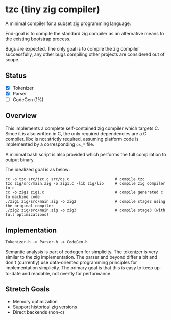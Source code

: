 # tzc (tiny zig compiler)

A minimal compiler for a subset zig programming language.

End-goal is to compile the standard zig compiler as an alternative means
to the existing bootstrap process.

Bugs are expected. The only goal is to compile the zig compiler successfully,
any other bugs compiling other projects are considered out of scope.

## Status

 - [x] Tokenizer
 - [x] Parser
 - [ ] CodeGen (1%)

## Overview

This implements a complete self-contained zig compiler which targets C. Since it
is  also written in C, the only required dependencies are a C compiler. libc is
not strictly required, assuming platform code is implemented by a corresponding
`os_*` file.

A minimal bash script is also provided which performs the full compilation to
output binary.

The idealized goal is as below:

```
cc -o tzc src/tzc.c src/os.c                    # compile tzc
tzc zig/src/main.zig -o zig1.c -lib zig/lib     # compile zig compiler to c
cc -o zig1 zig1.c                               # compile generated c to machine code
./zig1 zig/src/main.zig -o zig2                 # compile stage2 using the original compiler
./zig2 zig/src/main.zig -o zig3                 # compile stage3 (with full optimizations)
```

## Implementation

```
Tokenizer.h -> Parser.h -> CodeGen.h
```

Semantic analysis is part of codegen for simplicity. The tokenizer is very
similar to the zig implementation. The parser and beyond differ a bit and don't
(currently) use data-oriented programming principles for implementation
simplicity. The primary goal is that this is easy to keep up-to-date and
readable, not overtly for performance.

## Stretch Goals

 - Memory optimization
 - Support historical zig versions
 - Direct backends (non-c)
